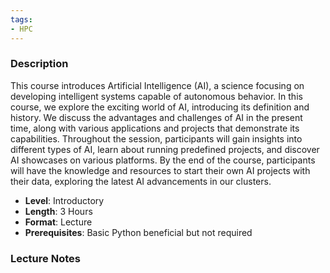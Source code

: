 ```yaml
---
tags:
- HPC
---
```

### Description
This course introduces Artificial Intelligence (AI), a science focusing on developing intelligent systems capable of autonomous behavior. In this course, we explore the exciting world of AI, introducing its definition and history. We discuss the advantages and challenges of AI in the present time, along with various applications and projects that demonstrate its capabilities. Throughout the session, participants will gain insights into different types of AI, learn about running predefined projects, and discover AI showcases on various platforms. By the end of the course, participants will have the knowledge and resources to start their own AI projects with their data, exploring the latest AI advancements in our clusters.
- **Level**: Introductory
- **Length**: 3 Hours
- **Format**: Lecture
- **Prerequisites**: Basic Python beneficial but not required
### Lecture Notes
